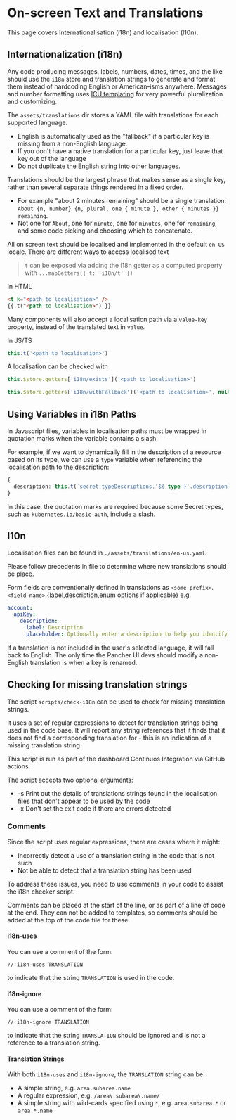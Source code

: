 
# On-screen Text and Translations

This page covers Internationalisation (i18n) and localisation (l10n).


## Internationalization (i18n)

Any code producing messages, labels, numbers, dates, times, and the like should use the `i18n` store and translation strings to generate and format them instead of hardcoding English or American-isms anywhere.   Messages and number formatting uses [ICU templating](https://formatjs.io/docs/intl-messageformat) for very powerful pluralization and customizing.

The `assets/translations` dir stores a YAML file with translations for each supported language.
  - English is automatically used as the "fallback" if a particular key is missing from a non-English language.
  - If you don't have a native translation for a particular key, just leave that key out of the language
  - Do not duplicate the English string into other languages.

Translations should be the largest phrase that makes sense as a single key, rather than several separate things rendered in a fixed order.
  - For example "about 2 minutes remaining" should be a single translation: `About {n, number} {n, plural, one { minute }, other { minutes }} remaining`.
  - Not one for `About`, one for `minute`, one for `minutes`, one for `remaining`, and some code picking and choosing which to concatenate.

All on screen text should be localised and implemented in the default `en-US` locale. There are different ways to access localised text

> `t` can be exposed via adding the i18n getter as a computed property with `...mapGetters({ t: 'i18n/t' })`

In HTML

```html
<t k="<path to localisation>" />
{{ t("<path to localisation>") }}
```

Many components will also accept a localisation path via a `value-key` property, instead of the translated text in `value`.

In JS/TS

```ts
this.t('<path to localisation>')
```

A localisation can be checked with

```ts
this.$store.getters['i18n/exists']('<path to localisation>')

this.$store.getters['i18n/withFallback']('<path to localisation>', null, '<fallback>'))
```

## Using Variables in i18n Paths

In Javascript files, variables in localisation paths must be wrapped in quotation marks when the variable contains a slash.

For example, if we want to dynamically fill in the description of a resource based on its type, we can use a `type` variable when referencing the localisation path to the description:

```ts
{
  description: this.t(`secret.typeDescriptions.'${ type }'.description`),
}
```

In this case, the quotation marks are required because some Secret types, such as `kubernetes.io/basic-auth`, include a slash.

## l10n 

Localisation files can be found in `./assets/translations/en-us.yaml`.

Please follow precedents in file to determine where new translations should be place.

Form fields are conventionally defined in translations as `<some prefix>`.`<field name>`.{label,description,enum options if applicable} e.g.

```yml
account:
  apiKey:
    description:
      label: Description
      placeholder: Optionally enter a description to help you identify this API Key
```

If a translation is not included in the user's selected language, it will fall back to English. The only time the Rancher UI devs should modify a non-English translation is when a key is renamed.


## Checking for missing translation strings

The script `scripts/check-i18n` can be used to check for missing translation strings.

It uses a set of regular expressions to detect for translation strings being used in the code base. It will report any string references that it finds that it does not find a corresponding translation for - this is an indication of a missing translation string.

This script is run as part of the dashboard Continuos Integration via GitHub actions.

The script accepts two optional arguments:

- -s Print out the details of translations strings found in the localisation files that don't appear to be used by the code
- -x Don't set the exit code if there are errors detected

### Comments

Since the script uses regular expressions, there are cases where it might:

- Incorrectly detect a use of a translation string in the code that is not such
- Not be able to detect that a translation string has been used

To address these issues, you need to use comments in your code to assist the i18n checker script.

Comments can be placed at the start of the line, or as part of a line of code at the end. They can not be added to templates, so
comments should be added at the top of the code file for these.

#### i18n-uses

You can use a comment of the form:

```
// i18n-uses TRANSLATION
```

to indicate that the string `TRANSLATION` is used in the code.

#### i18n-ignore

You can use a comment of the form:

```
// i18n-ignore TRANSLATION
```

to indicate that the string `TRANSLATION` should be ignored and is not a reference to a translation string.

#### Translation Strings

With both `i18n-uses` and `i18n-ignore`, the `TRANSLATION` string can be:

- A simple string, e.g. `area.subarea.name`
- A regular expression, e.g. `/area\.subarea\.name/`
- A simple string with wild-cards specified using `*`, e.g. `area.subarea.*` or `area.*.name`
